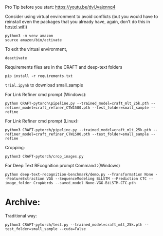 Pro Tip before you start: 
https://youtu.be/dvUvajxnnq4

Consider using virtual environment to avoid conflicts (but you would have to reinstall even the packages that you already have, again, don't do this in <u>hostel wifi</u>)
```
python3 -m venv amazon
source amazon/bin/activate
```

To exit the virtual environment,
```
deactivate
```

Requirements files are in the CRAFT and deep-text folders
```
pip install -r requirements.txt
```

`trial.ipynb` to download small_sample

For Link Refiner cmd prompt (Windows):
```
python CRAFT-pytorch\pipeline.py --trained_model=craft_mlt_25k.pth --refiner_model=craft_refiner_CTW1500.pth --test_folder=small_sample --refine
```

For Link Refiner cmd prompt (Linux):
```
python3 CRAFT-pytorch/pipeline.py --trained_model=craft_mlt_25k.pth --refiner_model=craft_refiner_CTW1500.pth --test_folder=small_sample --refine
```

Cropping:
```
python3 CRAFT-pytorch/crop_images.py
```

For Deep Text REcognition prompt Command :(Windows)
```
python deep-text-recognition-benchmark/demo.py --Transformation None --FeatureExtraction VGG --SequenceModeling BiLSTM --Prediction CTC --image_folder CropWords --saved_model None-VGG-BiLSTM-CTC.pth
```

# Archive:
Traditional way:
```
python3 CRAFT-pytorch/test.py --trained_model=craft_mlt_25k.pth --test_folder=small_sample --cuda=False
```